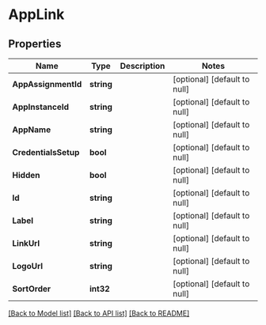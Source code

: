 # AppLink

## Properties
Name | Type | Description | Notes
------------ | ------------- | ------------- | -------------
**AppAssignmentId** | **string** |  | [optional] [default to null]
**AppInstanceId** | **string** |  | [optional] [default to null]
**AppName** | **string** |  | [optional] [default to null]
**CredentialsSetup** | **bool** |  | [optional] [default to null]
**Hidden** | **bool** |  | [optional] [default to null]
**Id** | **string** |  | [optional] [default to null]
**Label** | **string** |  | [optional] [default to null]
**LinkUrl** | **string** |  | [optional] [default to null]
**LogoUrl** | **string** |  | [optional] [default to null]
**SortOrder** | **int32** |  | [optional] [default to null]

[[Back to Model list]](../README.md#documentation-for-models) [[Back to API list]](../README.md#documentation-for-api-endpoints) [[Back to README]](../README.md)

